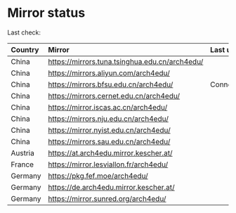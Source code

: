 <script src="./time.js"></script>
# Mirror status
Last check: <script type="text/javascript">localize(1715433508.524427);</script>

|Country|Mirror|Last update|
|:------|:-----|:----------|
|China|https://mirrors.tuna.tsinghua.edu.cn/arch4edu/|<script type="text/javascript">localize(1715409178);</script>|
|China|https://mirrors.aliyun.com/arch4edu/|<script type="text/javascript">localize(1715366363);</script>|
|China|https://mirrors.bfsu.edu.cn/arch4edu/|ConnectionError|
|China|https://mirrors.cernet.edu.cn/arch4edu/|<script type="text/javascript">localize(1715409178);</script>|
|China|https://mirror.iscas.ac.cn/arch4edu/|<script type="text/javascript">localize(1715409178);</script>|
|China|https://mirrors.nju.edu.cn/arch4edu/|<script type="text/javascript">localize(1715366363);</script>|
|China|https://mirror.nyist.edu.cn/arch4edu/|<script type="text/javascript">localize(1715409178);</script>|
|China|https://mirrors.sau.edu.cn/arch4edu/|<script type="text/javascript">localize(1715409178);</script>|
|Austria|https://at.arch4edu.mirror.kescher.at/|<script type="text/javascript">localize(1715409178);</script>|
|France|https://mirror.lesviallon.fr/arch4edu/|<script type="text/javascript">localize(1715409178);</script>|
|Germany|https://pkg.fef.moe/arch4edu/|<script type="text/javascript">localize(1715409178);</script>|
|Germany|https://de.arch4edu.mirror.kescher.at/|<script type="text/javascript">localize(1715409178);</script>|
|Germany|https://mirror.sunred.org/arch4edu/|<script type="text/javascript">localize(1715409178);</script>|

<script src="./tablefilter/tablefilter.js"></script>
<script src="./table.js"></script>